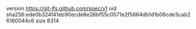 version https://git-lfs.github.com/spec/v1
oid sha256:ede0b324f41eb90ecde8e26bf55c0571e2f5664db1d1b06cde3cab26160044c6
size 8314
